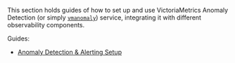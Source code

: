This section holds guides of how to set up and use VictoriaMetrics Anomaly Detection (or simply [`vmanomaly`](https://docs.victoriametrics.com/anomaly-detection/overview/)) service, integrating it with different observability components.

Guides: 

* [Anomaly Detection & Alerting Setup](https://docs.victoriametrics.com/anomaly-detection/guides/guide-vmanomaly-vmalert/)

